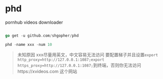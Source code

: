# phd
pornhub videos downloader

```go

go get -u github.com/shgopher/phd

phd -name xxx -num 10
```
> 未知原因 xxx尽量用英文，中文容易无法访问
> 要配置梯子并且设置`export http_proxy=http://127.0.0.1:1087;export https_proxy=http://127.0.0.1:1087;`到终端，否则你无法访问https://xvideos.com 这个网站

